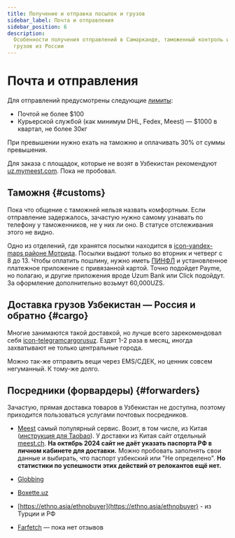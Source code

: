```yaml
---
title: Получение и отправка посылок и грузов
sidebar_label: Почта и отправления
sidebar_position: 6
description:
  Особенности получения отправлений в Самарканде, таможенный контроль и отправка
  грузов из России
---
```


# Почта и отправления

Для отправлений предусмотрены следующие
[лимиты](https://customs.uz/ru/lists/view/207):

- Почтой не более $100
- Курьерской службой (как минимум DHL, Fedex, Meest) — $1000 в квартал, не более 30кг

При превышении нужно ехать на таможню и оплачивать 30% от суммы превышения.

Для заказа с площадок, которые не возят в Узбекистан рекомендуют
[uz.mymeest.com](https://uz.mymeest.com/). Пока не пробовал.

## Таможня {#customs}

Пока что общение с таможней нельзя назвать комфортным. Если отправление
задержалось, зачастую нужно самому узнавать по телефону у таможенников, не у них
ли оно. В статусе отслеживания этого не видно.

Одно из отделений, где хранятся посылки находится в
[icon-yandex-maps районе Мотрида](https://yandex.uz/maps/org/52808688451/).
Посылки выдают только во вторник и четверг с 8 до 13. Чтобы оплатить пошлину,
нужно иметь [ПИНФЛ](government.md#получение-пинфл) и установленное платежное
приложение с привязанной картой. Точно подойдет Payme, но полагаю, и другие
приложения вроде Uzum Bank или Click подойдут. За оформление дополнительно
возьмут 60,000UZS.

## Доставка грузов Узбекистан — Россия и обратно {#cargo}

Многие занимаются такой доставкой, но лучше всего зарекомендовал себя
[icon-telegram&#8288;cargorusuz](https://t.me/cargorusuz). Ездят 1-2 раза в
месяц, иногда захватывают не только центральные города.

Можно так-же отправить вещи через EMS/СДЕК, но ценник совсем негуманный. К
тому-же долго.

## Посредники (форвардеры) {#forwarders}

Зачастую, прямая доставка товаров в Узбекистан не доступна, поэтому приходится
пользоваться услугами почтовых посредников.

- [Meest]([url](https://cab.meest.shopping/)) самый популярный сервис. Возит, в том числе, из Китая
  ([инструкция для Taobao](https://meest.cn/ru/kak-pokupat-na-taobao/)). У доставки из Китая сайт отдельный [meest.ch]([url](https://cab.meest.cn/)).
  **На октябрь 2024 сайт не даёт указать паспорта РФ в личном кабинете для доставки.** Можно пробовать заполнять свои данные    и выбирать, что паспорт узбекский или "Не определено". **Но статистики по успешности этих действий от релокантов ещё нет.**

- [Globbing](https://uz.globbing.com/ru)

- [Boxette.uz](https://boxette.uz/)

- [https://ethno.asia/ethnobuyer](https://ethno.asia/ethnobuyer) - из Турции и
  РФ

- [Farfetch](https://www.farfetch.com/uz/) — пока нет отзывов
